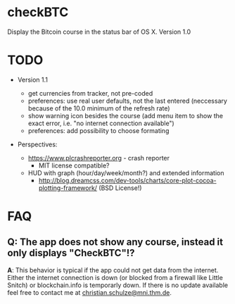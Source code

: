 checkBTC
========

Display the Bitcoin course in the status bar of OS X. Version 1.0

TODO
====
* Version 1.1
	* get currencies from tracker, not pre-coded
	* preferences: use real user defaults, not the last entered (neccessary because of the 10.0 minimum of the refresh rate)
	* show warning icon besides the course (add menu item to show the exact error, i.e. "no internet connection available")
	* preferences: add possibility to choose formating

* Perspectives:
	* https://www.plcrashreporter.org - crash reporter
		* MIT license compatible?
	* HUD with graph (hour/day/week/month?) and extended information
		* http://blog.dreamcss.com/dev-tools/charts/core-plot-cocoa-plotting-framework/ (BSD License!)

FAQ
===

Q: The app does not show any course, instead it only displays "CheckBTC"!?
---------------------------------------------------------------------------
**A**: This behavior is typical if the app could not get data from the internet. Either the internet connection is down (or blocked from a firewall like Little Snitch) or blockchain.info is temporarly down. If there is no update available feel free to contact me at <christian.schulze@mni.thm.de>.
